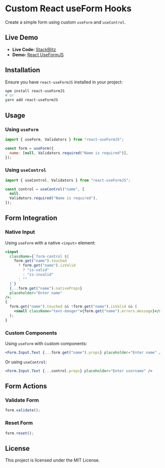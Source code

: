 # Custom React useForm Hooks

Create a simple form using custom `useForm` and `useControl`.

## Live Demo

- **Live Code:** [StackBlitz](https://stackblitz.com/~/github.com/tisufa/react-useFormJS)
- **Demo:** [React UseFormJS](https://reactuseformjs-34go--5173--d20a0a75.local-credentialless.webcontainer.io/)

## Installation

Ensure you have `react-useFormJS` installed in your project:

```sh
npm install react-useFormJS
# or
yarn add react-useFormJS
```

## Usage

### Using `useForm`

```jsx
import { useForm, Validators } from "react-useFormJS";

const form = useForm({
  name: [null, Validators.required("Name is required")],
});
```

### Using `useControl`

```jsx
import { useControl, Validators } from "react-useFormJS";

const control = useControl("name", [
  null,
  Validators.required("Name is required"),
]);
```

## Form Integration

### Native Input

Using `useForm` with a native `<input>` element:

```jsx
<input
  className={`form-control ${
    form.get("name").touched
      ? form.get("name").isValid
        ? "is-valid"
        : "is-invalid"
      : ""
  }`}
  {...form.get("name").nativeProps}
  placeholder="Enter name"
/>;
{
  form.get("name").touched && !form.get("name").isValid && (
    <small className="text-danger">{form.get("name").errors.message}</small>
  );
}
```

### Custom Components

Using `useForm` with custom components:

```jsx
<Form.Input.Text {...form.get("name").props} placeholder="Enter name" />
```

Or using `useControl`:

```jsx
<Form.Input.Text {...control.props} placeholder="Enter username" />
```

## Form Actions

### Validate Form

```jsx
form.validate();
```

### Reset Form

```jsx
form.reset();
```

## License

This project is licensed under the MIT License.
